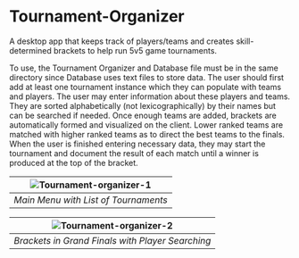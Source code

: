 # Tournament-Organizer
A desktop app that keeps track of players/teams and creates skill-determined brackets to help run 5v5 game tournaments.

To use, the Tournament Organizer and Database file must be in the same directory since Database uses text files to store data. 
The user should first add at least one tournament instance which they can populate with teams and players. The user may enter
information about these players and teams. They are sorted alphabetically (not lexicographically) by their names but can be 
searched if needed. Once enough teams are added, brackets are automatically formed and visualized on the client. Lower ranked 
teams are matched with higher ranked teams as to direct the best teams to the finals. When the user is finished entering necessary data,
they may start the tournament and document the result of each match until a winner is produced at the top of the bracket.

| ![Tournament-organizer-1](https://github.com/bryanjiang117/Tournament-Organizer/assets/66335098/fc7ce270-6ccb-400c-91a0-13a41b0829eb) | 
|:--:| 
|*Main Menu with List of Tournaments*|

| ![Tournament-organizer-2](https://github.com/bryanjiang117/Tournament-Organizer/assets/66335098/48cc6b1a-c251-4647-a898-03612242a8f2) | 
|:--:| 
|*Brackets in Grand Finals with Player Searching*|
